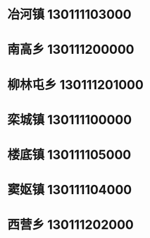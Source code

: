 # 冶河镇 130111103000
# 南高乡 130111200000
# 柳林屯乡 130111201000
# 栾城镇 130111100000
# 楼底镇 130111105000
# 窦妪镇 130111104000
# 西营乡 130111202000
